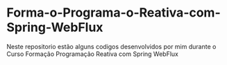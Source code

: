 # Forma-o-Programa-o-Reativa-com-Spring-WebFlux
Neste repositorio estão alguns codigos desenvolvidos por mim durante o Curso Formação Programação Reativa com Spring WebFlux

